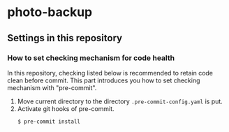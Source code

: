 # photo-backup

## Settings in this repository

### How to set checking mechanism for code health

In this repository, checking listed below is recommended to retain code clean before commit.
This part introduces you how to set checking mechanism with "pre-commit".

1. Move current directory to the directory `.pre-commit-config.yaml` is put.
2. Activate git hooks of pre-commit.
   ```shell
   $ pre-commit install
   ```
